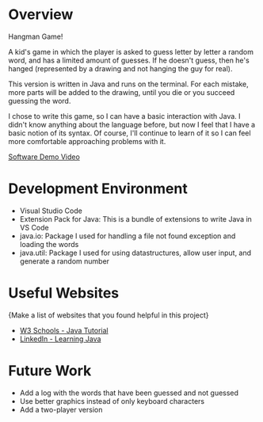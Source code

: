 # Overview

Hangman Game!

A kid's game in which the player is asked to guess letter by letter a random word, and has a limited amount of guesses. If he doesn't guess, then he's hanged (represented by a drawing and not hanging the guy for real).

This version is written in Java and runs on the terminal. For each mistake, more parts will be added to the drawing, until you die or you succeed guessing the word.

I chose to write this game, so I can have a basic interaction with Java. I didn't know anything about the language before, but now I feel that I have a basic notion of its syntax. Of course, I'll continue to learn of it so I can feel more comfortable approaching problems with it.

[Software Demo Video](https://youtu.be/ZObcjf--FXY)

# Development Environment

- Visual Studio Code
- Extension Pack for Java: This is a bundle of extensions to write Java in VS Code
- java.io: Package I used for handling a file not found exception and loading the words
- java.util: Package I used for using datastructures, allow user input, and generate a random number

# Useful Websites

{Make a list of websites that you found helpful in this project}
* [W3 Schools - Java Tutorial](https://www.w3schools.com/java/)
* [LinkedIn - Learning Java](https://www.linkedin.com/learning-login/share?account=2153100&forceAccount=false&redirect=https%3A%2F%2Fwww.linkedin.com%2Flearning%2Flearning-java-4%3Ftrk%3Dshare_ent_url%26shareId%3D5n7WlCi7QaC14WO%252BBX6XLA%253D%253D)

# Future Work

* Add a log with the words that have been guessed and not guessed
* Use better graphics instead of only keyboard characters
* Add a two-player version